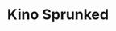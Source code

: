 ---
slug: kino-sprunked
title: Kino Sprunked
description: "Kino Sprunked is an exciting online game. Play for free directly in your browser!"
icon: /images/new_mods/Kino Sprunked.png
url: https://wowtbc.net/sprunkin/kino-sprunked/index.html
previewImage: /images/new_mods/Kino Sprunked.png
type: new mods

# SEO配置
seo:
  title: "Kino Sprunked - Play Free Online Game | Fun Browser Games"
  description: "Kino Sprunked - Play this fun online game for free in your browser. No download required!"
  ogImage: "/images/new_mods/Kino Sprunked.png"
  keywords: "kino-sprunked, online game, browser game, free game, new mods game, play online"

videoUrls:
  - https://www.youtube.com/embed/example1
  - https://www.youtube.com/embed/example2

whyPlay:
  title: "Why Play Kino Sprunked?"
  items:
    - "Immersive Gameplay: Kino Sprunked offers an engaging and immersive gaming experience that will keep you entertained for hours"
    - "Challenging Levels: Test your skills with increasingly difficult challenges and obstacles"
    - "Beautiful Graphics: Enjoy stunning visuals and smooth animations that bring the game world to life"
    - "Regular Updates: New content and features are added regularly to keep the game fresh and exciting"
    - "Free to Play: Experience all the fun without spending a penny"
    - "Community Features: Connect with other players, share strategies, and compete for high scores"
    - "Cross-Platform: Play on any device with a web browser, no downloads required"

features:
  title: "Key Features of Kino Sprunked"
  image: "/images/new_mods/Kino Sprunked.png"
  items:
    - "Intuitive Controls: Easy to learn controls make Kino Sprunked accessible for players of all skill levels"
    - "Multiple Game Modes: Enjoy various gameplay options that provide different challenges and experiences"
    - "Character Customization: Personalize your gaming experience with unique characters and items"
    - "Achievement System: Complete special tasks to earn rewards and recognition"
    - "Leaderboards: Compete with players worldwide and see who can achieve the highest scores"

characteristics:
  title: "Game Characteristics"
  image: "/images/new_mods/Kino Sprunked.png"
  items:
    - "Genre: New mods game with elements of strategy and skill"
    - "Difficulty: Suitable for both casual gamers and those seeking a challenge"
    - "Play Time: Quick sessions or extended gameplay, depending on your preference"
    - "Art Style: Vibrant and engaging visuals that enhance the gaming experience"
    - "Sound Design: Immersive audio that complements the gameplay perfectly"

info: "Kino Sprunked is an exciting online game that offers players a unique and engaging gaming experience. With its intuitive controls, stunning visuals, and challenging gameplay, Kino Sprunked provides hours of entertainment for players of all ages and skill levels. Whether you're looking for a quick gaming session during a break or an extended play session, Kino Sprunked delivers an immersive experience that will keep you coming back for more. The game features multiple levels of increasing difficulty, ensuring that players are constantly challenged as they progress. With regular updates adding new content and features, Kino Sprunked remains fresh and exciting, providing endless entertainment options for its growing community of players."

howToPlayIntro: "Welcome to Kino Sprunked! This guide will walk you through the basics and help you master the game. Whether you're a beginner or looking to improve your skills, these tips and instructions will enhance your gaming experience."

howToPlaySteps:
  - title: "Getting Started"
    description: "Begin your Kino Sprunked adventure by familiarizing yourself with the controls. Use your keyboard or mouse to navigate through the game interface. The tutorial will guide you through the basic mechanics and help you understand the objectives."
  - title: "Understanding the Objectives"
    description: "In Kino Sprunked, your main goal is to progress through levels by completing specific objectives. Each level presents unique challenges that require different strategies and approaches."
  - title: "Mastering the Controls"
    description: "Practice using the controls to improve your precision and reaction time. Kino Sprunked requires quick reflexes and strategic thinking to overcome obstacles and defeat opponents."
  - title: "Utilizing Power-ups"
    description: "Collect power-ups throughout the game to enhance your abilities and overcome difficult challenges. Each power-up offers unique advantages that can be crucial for success."
  - title: "Developing Strategies"
    description: "As you progress in Kino Sprunked, develop effective strategies for different scenarios. Analyze patterns, anticipate challenges, and adapt your approach to maximize your performance."

faq:
  title: "Frequently Asked Questions about Kino Sprunked"
  items:
    - question: "Is Kino Sprunked free to play?"
      answer: "Yes, Kino Sprunked is completely free to play directly in your web browser. No downloads or purchases are required to enjoy the full game experience."
    - question: "Can I play Kino Sprunked on mobile devices?"
      answer: "Yes, Kino Sprunked is optimized for both desktop and mobile play. You can enjoy the game on any device with a web browser and internet connection."
    - question: "Are there any in-game purchases?"
      answer: "While Kino Sprunked is free to play, there may be optional in-game purchases available for cosmetic items or additional features that don't affect core gameplay."
    - question: "How often is Kino Sprunked updated?"
      answer: "The developers regularly update Kino Sprunked with new content, features, and improvements based on player feedback and game performance."
    - question: "Can I play Kino Sprunked offline?"
      answer: "Currently, Kino Sprunked requires an internet connection to play as it's a browser-based online game."
    - question: "Is Kino Sprunked suitable for children?"
      answer: "Yes, Kino Sprunked is designed to be family-friendly and suitable for players of all ages."
    - question: "How do I report bugs or issues?"
      answer: "If you encounter any problems while playing Kino Sprunked, you can report them through the game's support page or contact the developers directly through their website."
    - question: "Still Have Questions?"
      answer: "If you have additional questions about Kino Sprunked that aren't covered in this FAQ, please visit our support center or contact our customer service team for assistance."
---